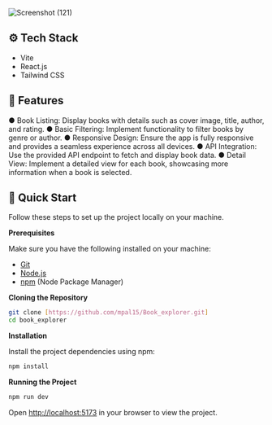 

 ![Screenshot (121)](https://github.com/mpal15/Book_explorer/assets/62149463/e134e3da-b525-47c9-b96d-573d2efc5b5f)



## <a name="tech-stack">⚙️ Tech Stack</a>

- Vite
- React.js
- Tailwind CSS

## <a name="features">🔋 Features</a>
 ● Book Listing: Display books with details such as cover image, title, author, and
rating.
● Basic Filtering: Implement functionality to filter books by genre or author.
● Responsive Design: Ensure the app is fully responsive and provides a seamless
experience across all devices.
● API Integration: Use the provided API endpoint to fetch and display book data.
● Detail View: Implement a detailed view for each book, showcasing more
information when a book is selected.
## <a name="quick-start">🤸 Quick Start</a>

Follow these steps to set up the project locally on your machine.

**Prerequisites**

Make sure you have the following installed on your machine:

- [Git](https://git-scm.com/)
- [Node.js](https://nodejs.org/en)
- [npm](https://www.npmjs.com/) (Node Package Manager)

**Cloning the Repository**

```bash
git clone [https://github.com/mpal15/Book_explorer.git]
cd book_explorer
```

**Installation**

Install the project dependencies using npm:

```bash
npm install
```

**Running the Project**

```bash
npm run dev
```

Open [http://localhost:5173](http://localhost:5173) in your browser to view the project.
